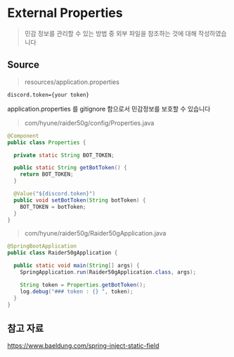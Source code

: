 # External Properties

> 민감 정보를 관리할 수 있는 방법 중 외부 파일을 참조하는 것에 대해 작성하였습니다

## Source

> resources/application.properties

```properties
discord.token={your token}
```

application.properties 를 gitignore 함으로서 민감정보를 보호할 수 있습니다

> com/hyune/raider50g/config/Properties.java

```java
@Component
public class Properties {

  private static String BOT_TOKEN;

  public static String getBotToken() {
    return BOT_TOKEN;
  }

  @Value("${discord.token}")
  public void setBotToken(String botToken) {
    BOT_TOKEN = botToken;
  }
}
```

> com/hyune/raider50g/Raider50gApplication.java

```java
@SpringBootApplication
public class Raider50gApplication {

  public static void main(String[] args) {
    SpringApplication.run(Raider50gApplication.class, args);

    String token = Properties.getBotToken();
    log.debug("### token : {} ", token);
  }
}

```

## 참고 자료

<https://www.baeldung.com/spring-inject-static-field>